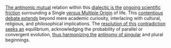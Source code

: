 
[The antinomic mutual](2/2/2/1/_Organic-Inorganic) relation within this [dialectic is the](1/1/2/1/.Existential%20Dialectics) [ongoing scientific friction](2/3/2/3/1/.Sciences) surrounding a Single [versus Multiple Origin](1/2/1/3/2/2/_Origin-Destination) of life. This [contentious debate extends](3/2/1/2/2/2/2/.Debate) beyond mere academic curiosity, interlacing with cultural, religious, and philosophical implications. The [resolution of this](1/2/1/3/1/3/1/3/3/.Resolution) [contradiction seeks an](3/3/2/1/2/2/_Irony-Contradiction) equilibrium, acknowledging the probability of parallel or convergent evolution, [thus harmonizing the](2/1/3/1/2/3/.Harmony) [antinomy of singular](1/1/2/1/_Negation-of-Negation) and plural beginnings.

